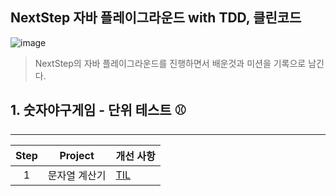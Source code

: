 ## NextStep 자바 플레이그라운드 with TDD, 클린코드

![image](https://images.velog.io/images/jhp1115/post/494bfcdf-5c8c-4512-9909-779b37860455/playground.PNG)

> NextStep의 자바 플레이그라운드를 진행하면서 배운것과 미션을 기록으로 남긴다.

## 1. 숫자야구게임 - 단위 테스트 ⚾️

---


| Step               | Project                  | 개선 사항   |
|--------------------|--------------------------|---------|
| <center>1</center> | <center>문자열 계산기</center> | [TIL](https://github.com/headF1rst/NextStep-PlayGround/blob/main/java-baseball-playground/src/main/java/step2/README.md) |

